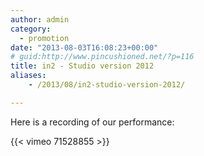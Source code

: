 ```yaml
---
author: admin
category:
  - promotion
date: "2013-08-03T16:08:23+00:00"
# guid:http://www.pincushioned.net/?p=116
title: in2 - Studio version 2012
aliases:
    - /2013/08/in2-studio-version-2012/

---
```


Here is a recording of our performance:

{{< vimeo 71528855 >}}
